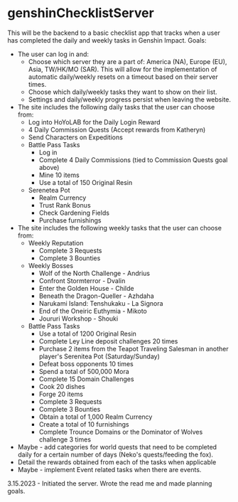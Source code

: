 # genshinChecklistServer

This will be the backend to a basic checklist app that tracks when a user has completed the daily and weekly tasks in Genshin Impact.
Goals:
 - The user can log in and:
    - Choose which server they are a part of: America (NA), Europe (EU), Asia, TW/HK/MO (SAR). This will allow for the implementation of automatic daily/weekly resets on a timeout based on their server times.
    - Choose which daily/weekly tasks they want to show on their list. 
    - Settings and daily/weekly progress persist when leaving the website. 
 - The site includes the following daily tasks that the user can choose from:
    - Log into HoYoLAB for the Daily Login Reward
    - 4 Daily Commission Quests (Accept rewards from Katheryn)
    - Send Characters on Expeditions
    - Battle Pass Tasks
        - Log in
        - Complete 4 Daily Commissions (tied to Commission Quests goal above)
        - Mine 10 items
        - Use a total of 150 Original Resin
    - Serenetea Pot
        - Realm Currency
        - Trust Rank Bonus
        - Check Gardening Fields
        - Purchase furnishings
- The site includes the following weekly tasks that the user can choose from:
    - Weekly Reputation
        - Complete 3 Requests
        - Complete 3 Bounties
    - Weekly Bosses
        - Wolf of the North Challenge - Andrius
        - Confront Stormterror - Dvalin
        - Enter the Golden House - Childe
        - Beneath the Dragon-Queller - Azhdaha
        - Narukami Island: Tenshukaku - La Signora
        - End of the Oneiric Euthymia - Mikoto
        - Joururi Workshop - Shouki
    - Battle Pass Tasks
        - Use a total of 1200 Original Resin
        - Complete Ley Line deposit challenges 20 times
        - Purchase 2 items from the Teapot Traveling Salesman in another player's Serenitea Pot (Saturday/Sunday)
        - Defeat boss opponents 10 times
        - Spend a total of 500,000 Mora
        - Complete 15 Domain Challenges
        - Cook 20 dishes
        - Forge 20 items 
        - Complete 3 Requests
        - Complete 3 Bounties
        - Obtain a total of 1,000 Realm Currency
        - Create a total of 10 furnishings
        - Complete Trounce Domains or the Dominator of Wolves challenge 3 times
- Maybe - add categories for world quests that need to be completed daily for a certain number of days (Neko's quests/feeding the fox). 
- Detail the rewards obtained from each of the tasks when applicable
- Maybe - implement Event related tasks when there are events. 
 

3.15.2023 - Initiated the server. Wrote the read me and made planning goals. 
